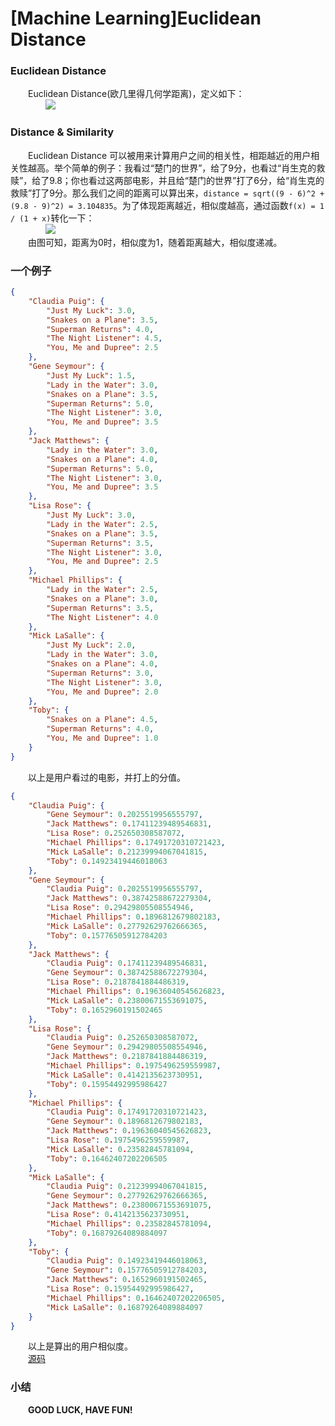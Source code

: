 [Machine Learning]Euclidean Distance
====================================

### Euclidean Distance
&emsp;&emsp;Euclidean Distance(欧几里得几何学距离)，定义如下：  
&emsp;&emsp;&emsp;&emsp;<img src="https://github.com/linghuazaii/blog/blob/master/image/machine-learning/euclidean_distance.svg" />

### Distance & Similarity
&emsp;&emsp;Euclidean Distance 可以被用来计算用户之间的相关性，相距越近的用户相关性越高。举个简单的例子：我看过“楚门的世界”，给了9分，也看过“肖生克的救赎”，给了9.8；你也看过这两部电影，并且给“楚门的世界”打了6分，给“肖生克的救赎”打了9分。那么我们之间的距离可以算出来，`distance = sqrt((9 - 6)^2 + (9.8 - 9)^2) = 3.104835`。为了体现距离越近，相似度越高，通过函数`f(x) = 1 / (1 + x)`转化一下：  
&emsp;&emsp;&emsp;&emsp;<img src="https://github.com/linghuazaii/blog/blob/master/image/machine-learning/function.png" />  
&emsp;&emsp;由图可知，距离为0时，相似度为1，随着距离越大，相似度递减。  

### 一个例子
```json
{
    "Claudia Puig": {
        "Just My Luck": 3.0,
        "Snakes on a Plane": 3.5,
        "Superman Returns": 4.0,
        "The Night Listener": 4.5,
        "You, Me and Dupree": 2.5
    },
    "Gene Seymour": {
        "Just My Luck": 1.5,
        "Lady in the Water": 3.0,
        "Snakes on a Plane": 3.5,
        "Superman Returns": 5.0,
        "The Night Listener": 3.0,
        "You, Me and Dupree": 3.5
    },
    "Jack Matthews": {
        "Lady in the Water": 3.0,
        "Snakes on a Plane": 4.0,
        "Superman Returns": 5.0,
        "The Night Listener": 3.0,
        "You, Me and Dupree": 3.5
    },
    "Lisa Rose": {
        "Just My Luck": 3.0,
        "Lady in the Water": 2.5,
        "Snakes on a Plane": 3.5,
        "Superman Returns": 3.5,
        "The Night Listener": 3.0,
        "You, Me and Dupree": 2.5
    },
    "Michael Phillips": {
        "Lady in the Water": 2.5,
        "Snakes on a Plane": 3.0,
        "Superman Returns": 3.5,
        "The Night Listener": 4.0
    },
    "Mick LaSalle": {
        "Just My Luck": 2.0,
        "Lady in the Water": 3.0,
        "Snakes on a Plane": 4.0,
        "Superman Returns": 3.0,
        "The Night Listener": 3.0,
        "You, Me and Dupree": 2.0
    },
    "Toby": {
        "Snakes on a Plane": 4.5,
        "Superman Returns": 4.0,
        "You, Me and Dupree": 1.0
    }
}
```  
&emsp;&emsp;以上是用户看过的电影，并打上的分值。
```json
{
    "Claudia Puig": {
        "Gene Seymour": 0.2025519956555797,
        "Jack Matthews": 0.17411239489546831,
        "Lisa Rose": 0.252650308587072,
        "Michael Phillips": 0.17491720310721423,
        "Mick LaSalle": 0.21239994067041815,
        "Toby": 0.14923419446018063
    },
    "Gene Seymour": {
        "Claudia Puig": 0.2025519956555797,
        "Jack Matthews": 0.38742588672279304,
        "Lisa Rose": 0.29429805508554946,
        "Michael Phillips": 0.1896812679802183,
        "Mick LaSalle": 0.27792629762666365,
        "Toby": 0.15776505912784203
    },
    "Jack Matthews": {
        "Claudia Puig": 0.17411239489546831,
        "Gene Seymour": 0.38742588672279304,
        "Lisa Rose": 0.2187841884486319,
        "Michael Phillips": 0.19636040545626823,
        "Mick LaSalle": 0.23800671553691075,
        "Toby": 0.1652960191502465
    },
    "Lisa Rose": {
        "Claudia Puig": 0.252650308587072,
        "Gene Seymour": 0.29429805508554946,
        "Jack Matthews": 0.2187841884486319,
        "Michael Phillips": 0.1975496259559987,
        "Mick LaSalle": 0.4142135623730951,
        "Toby": 0.15954492995986427
    },
    "Michael Phillips": {
        "Claudia Puig": 0.17491720310721423,
        "Gene Seymour": 0.1896812679802183,
        "Jack Matthews": 0.19636040545626823,
        "Lisa Rose": 0.1975496259559987,
        "Mick LaSalle": 0.23582845781094,
        "Toby": 0.16462407202206505
    },
    "Mick LaSalle": {
        "Claudia Puig": 0.21239994067041815,
        "Gene Seymour": 0.27792629762666365,
        "Jack Matthews": 0.23800671553691075,
        "Lisa Rose": 0.4142135623730951,
        "Michael Phillips": 0.23582845781094,
        "Toby": 0.16879264089884097
    },
    "Toby": {
        "Claudia Puig": 0.14923419446018063,
        "Gene Seymour": 0.15776505912784203,
        "Jack Matthews": 0.1652960191502465,
        "Lisa Rose": 0.15954492995986427,
        "Michael Phillips": 0.16462407202206505,
        "Mick LaSalle": 0.16879264089884097
    }
}
```  
&emsp;&emsp;以上是算出的用户相似度。  
&emsp;&emsp;[源码](https://github.com/linghuazaii/Machine-Learning/tree/master/recommendation)

### 小结
&emsp;&emsp;**GOOD LUCK, HAVE FUN!**
